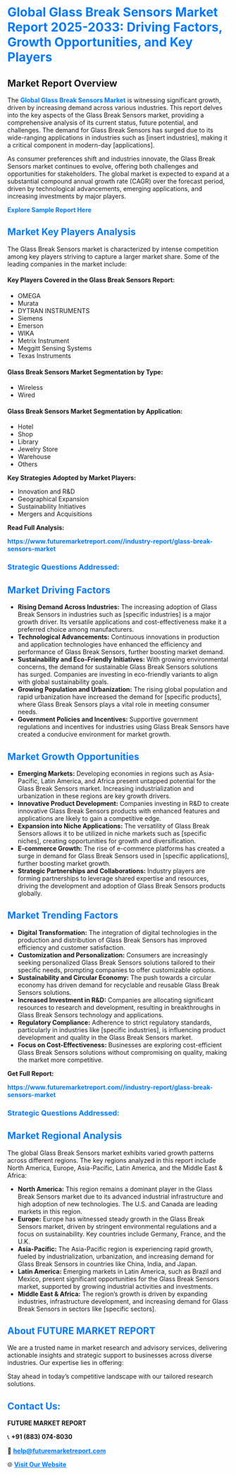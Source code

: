 <h1 style="color: #007BFF;">Global Glass Break Sensors Market Report 2025-2033: Driving Factors, Growth Opportunities, and Key Players</h1>

<section id="overview">
<h2>Market Report Overview</h2>
<p>The <a href="https://www.futuremarketreport.com//industry-report/glass-break-sensors-market" style="color: #007BFF; text-decoration: none;"><strong>Global Glass Break Sensors Market</strong></a> is witnessing significant growth, driven by increasing demand across various industries. This report delves into the key aspects of the Glass Break Sensors market, providing a comprehensive analysis of its current status, future potential, and challenges. The demand for Glass Break Sensors has surged due to its wide-ranging applications in industries such as [insert industries], making it a critical component in modern-day [applications].</p>
<p>As consumer preferences shift and industries innovate, the Glass Break Sensors market continues to evolve, offering both challenges and opportunities for stakeholders. The global market is expected to expand at a substantial compound annual growth rate (CAGR) over the forecast period, driven by technological advancements, emerging applications, and increasing investments by major players.</p>
</section>

<section id="overview">
<p><a href="https://www.futuremarketreport.com//request-sample/reportId=76677" style="color: #007BFF; text-decoration: none;"><strong>Explore Sample Report Here</strong></a></p>
</section>

<section id="key-players">
<h2 style="color: #007BFF;">Market Key Players Analysis</h2>
<p>The Glass Break Sensors market is characterized by intense competition among key players striving to capture a larger market share. Some of the leading companies in the market include:</p>
<h4>Key Players Covered in the Glass Break Sensors Report:</h4>
<ul><li>OMEGA</li><li>Murata</li><li>DYTRAN INSTRUMENTS</li><li>Siemens</li><li>Emerson</li><li>WIKA</li><li>Metrix Instrument</li><li>Meggitt Sensing Systems</li><li>Texas Instruments</li></ul>
<h4>Glass Break Sensors Market Segmentation by Type:</h4>
<ul><li>Wireless</li><li>Wired</li></ul>

<h4>Glass Break Sensors Market Segmentation by Application:</h4>
<ul><li>Hotel</li><li>Shop</li><li>Library</li><li>Jewelry Store</li><li>Warehouse</li><li>Others</li></ul>
<p><strong>Key Strategies Adopted by Market Players:</strong></p>
<ul>
<li>Innovation and R&D</li>
<li>Geographical Expansion</li>
<li>Sustainability Initiatives</li>
<li>Mergers and Acquisitions</li>
</ul>
</section>

<section>
<p><strong>Read Full Analysis: </strong></p><a href="https://www.futuremarketreport.com//industry-report/glass-break-sensors-market" style="color: #007BFF; text-decoration: none;"><strong>https://www.futuremarketreport.com//industry-report/glass-break-sensors-market</strong></a>
<h3 style="color: #007BFF;">Strategic Questions Addressed:</h3>
</section>

<section id="driving-factors">
<h2 style="color: #007BFF;">Market Driving Factors</h2>
<ul>
<li><strong>Rising Demand Across Industries:</strong> The increasing adoption of Glass Break Sensors in industries such as [specific industries] is a major growth driver. Its versatile applications and cost-effectiveness make it a preferred choice among manufacturers.</li>
<li><strong>Technological Advancements:</strong> Continuous innovations in production and application technologies have enhanced the efficiency and performance of Glass Break Sensors, further boosting market demand.</li>
<li><strong>Sustainability and Eco-Friendly Initiatives:</strong> With growing environmental concerns, the demand for sustainable Glass Break Sensors solutions has surged. Companies are investing in eco-friendly variants to align with global sustainability goals.</li>
<li><strong>Growing Population and Urbanization:</strong> The rising global population and rapid urbanization have increased the demand for [specific products], where Glass Break Sensors plays a vital role in meeting consumer needs.</li>
<li><strong>Government Policies and Incentives:</strong> Supportive government regulations and incentives for industries using Glass Break Sensors have created a conducive environment for market growth.</li>
</ul>
</section>

<section id="growth-opportunities">
<h2 style="color: #007BFF;">Market Growth Opportunities</h2>
<ul>
<li><strong>Emerging Markets:</strong> Developing economies in regions such as Asia-Pacific, Latin America, and Africa present untapped potential for the Glass Break Sensors market. Increasing industrialization and urbanization in these regions are key growth drivers.</li>
<li><strong>Innovative Product Development:</strong> Companies investing in R&D to create innovative Glass Break Sensors products with enhanced features and applications are likely to gain a competitive edge.</li>
<li><strong>Expansion into Niche Applications:</strong> The versatility of Glass Break Sensors allows it to be utilized in niche markets such as [specific niches], creating opportunities for growth and diversification.</li>
<li><strong>E-commerce Growth:</strong> The rise of e-commerce platforms has created a surge in demand for Glass Break Sensors used in [specific applications], further boosting market growth.</li>
<li><strong>Strategic Partnerships and Collaborations:</strong> Industry players are forming partnerships to leverage shared expertise and resources, driving the development and adoption of Glass Break Sensors products globally.</li>
</ul>
</section>

<section id="trending-factors">
<h2 style="color: #007BFF;">Market Trending Factors</h2>
<ul>
<li><strong>Digital Transformation:</strong> The integration of digital technologies in the production and distribution of Glass Break Sensors has improved efficiency and customer satisfaction.</li>
<li><strong>Customization and Personalization:</strong> Consumers are increasingly seeking personalized Glass Break Sensors solutions tailored to their specific needs, prompting companies to offer customizable options.</li>
<li><strong>Sustainability and Circular Economy:</strong> The push towards a circular economy has driven demand for recyclable and reusable Glass Break Sensors solutions.</li>
<li><strong>Increased Investment in R&D:</strong> Companies are allocating significant resources to research and development, resulting in breakthroughs in Glass Break Sensors technology and applications.</li>
<li><strong>Regulatory Compliance:</strong> Adherence to strict regulatory standards, particularly in industries like [specific industries], is influencing product development and quality in the Glass Break Sensors market.</li>
<li><strong>Focus on Cost-Effectiveness:</strong> Businesses are exploring cost-efficient Glass Break Sensors solutions without compromising on quality, making the market more competitive.</li>
</ul>
</section>

<section>
<p><strong>Get Full Report: </strong></p><a href="https://www.futuremarketreport.com//industry-report/glass-break-sensors-market" style="color: #007BFF; text-decoration: none;"><strong>https://www.futuremarketreport.com//industry-report/glass-break-sensors-market</strong></a>
<h3 style="color: #007BFF;">Strategic Questions Addressed:</h3>
</section>


<section id="regional-analysis">
<h2 style="color: #007BFF;">Market Regional Analysis</h2>
<p>The global Glass Break Sensors market exhibits varied growth patterns across different regions. The key regions analyzed in this report include North America, Europe, Asia-Pacific, Latin America, and the Middle East & Africa:</p>
<ul>
<li><strong>North America:</strong> This region remains a dominant player in the Glass Break Sensors market due to its advanced industrial infrastructure and high adoption of new technologies. The U.S. and Canada are leading markets in this region.</li>
<li><strong>Europe:</strong> Europe has witnessed steady growth in the Glass Break Sensors market, driven by stringent environmental regulations and a focus on sustainability. Key countries include Germany, France, and the U.K.</li>
<li><strong>Asia-Pacific:</strong> The Asia-Pacific region is experiencing rapid growth, fueled by industrialization, urbanization, and increasing demand for Glass Break Sensors in countries like China, India, and Japan.</li>
<li><strong>Latin America:</strong> Emerging markets in Latin America, such as Brazil and Mexico, present significant opportunities for the Glass Break Sensors market, supported by growing industrial activities and investments.</li>
<li><strong>Middle East & Africa:</strong> The region’s growth is driven by expanding industries, infrastructure development, and increasing demand for Glass Break Sensors in sectors like [specific sectors].</li>
</ul>
</section>

<footer>
<h2 style="color: #007BFF;">About FUTURE MARKET REPORT</h2>
<p>We are a trusted name in market research and advisory services, delivering actionable insights and strategic support to businesses across diverse industries. Our expertise lies in offering:</p>

<p>Stay ahead in today’s competitive landscape with our tailored research solutions.</p>

<h2 style="color: #007BFF;">Contact Us:</h2>
<p><strong>FUTURE MARKET REPORT</strong></p>
<p>📞 <strong>+91 (883) 074-8030</strong></p>
<p>📧 <strong><a href="mailto:help@futuremarketreport.com" style="color: #007BFF;">help@futuremarketreport.com</a></strong></p>
<p>🌐 <strong><a href="https://www.futuremarketreport.com/" style="color: #007BFF;">Visit Our Website</a></strong></p>
</footer>